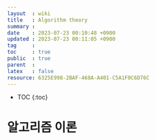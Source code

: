 ```yaml
---
layout  : wiki
title   : Algorithm theory
summary : 
date    : 2023-07-23 00:10:48 +0900
updated : 2023-07-23 00:11:05 +0900
tag     : 
toc     : true
public  : true
parent  : 
latex   : false
resource: 6325E998-2BAF-468A-A401-C5A1F0C6D76C
---
```

* TOC
{:toc}

# 알고리즘 이론
